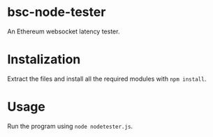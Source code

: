 # bsc-node-tester
An Ethereum websocket latency tester.

# Instalization
Extract the files and install all the required modules with `npm install`.

# Usage
Run the program using `node nodetester.js`.
